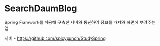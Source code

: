 # SearchDaumBlog

Spring Framwork를 이용해 구축한 서버와 통신하여 정보를 가져와 화면에 뿌려주는 앱

서버 - https://github.com/spicypunch/StudySpring
